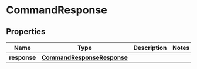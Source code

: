 
# CommandResponse

## Properties
Name | Type | Description | Notes
------------ | ------------- | ------------- | -------------
**response** | [**CommandResponseResponse**](CommandResponseResponse.md) |  | 



